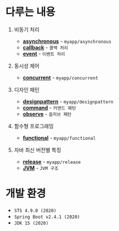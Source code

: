 # 다루는 내용
1. 비동기 처리
   - [**asynchronous**](./src/main/java/myapp/asynchronous) - `myapp/asynchronous`
   - [**callback**](./src/main/java/myapp/asynchronous/callback) - `콜백 처리`
   - [**event**](./src/main/java/myapp/asynchronous/event) - `이벤트 처리`

1. 동시성 제어
   - [**concurrent**](./src/main/java/myapp/concurrent) - `myapp/concurrent`

1. 디자인 패턴
   - [**designpattern**](./src/main/java/myapp/designpattern) - `myapp/designpattern`
   - [**command**](./src/main/java/myapp/designpattern/command) - `커맨드 패턴`
   - [**observe**](./src/main/java/myapp/designpattern/observe) - `옵저브 패턴`

1. 함수형 프로그래밍
   - [**functional**](./src/main/java/myapp/functional) - `myapp/functional`

1. 자바 최신 버전별 특징
   - [**release**](./src/main/java/myapp/release) - `myapp/release`
   - [**JVM**](./docs) - `JVM 구조`

# 개발 환경
   - `STS 4.9.0 (2020)`
   - `Spring Boot v2.4.1 (2020)`
   - `JDK 15 (2020)`
